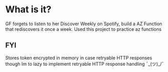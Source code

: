 # What is it?
GF forgets to listen to her Discover Weekly on Spotify, build a AZ Function that rediscovers it once a week.
Used this project to practice az functions

## FYI
Stores token encrypted in memory in case retryable HTTP responses though Im to lazy to implement retryable HTTP response handling ¯\_(ツ)_/¯

